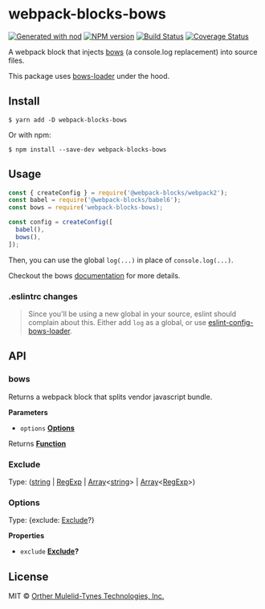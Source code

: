 # webpack-blocks-bows

[![Generated with nod](https://img.shields.io/badge/generator-nod-2196F3.svg?style=flat-square)](https://github.com/diegohaz/nod)
[![NPM version](https://img.shields.io/npm/v/webpack-blocks-bows.svg?style=flat-square)](https://npmjs.org/package/webpack-blocks-bows)
[![Build Status](https://img.shields.io/travis/omt-tech/webpack-blocks-bows/master.svg?style=flat-square)](https://travis-ci.org/omt-tech/webpack-blocks-bows) [![Coverage Status](https://img.shields.io/codecov/c/github/omt-tech/webpack-blocks-bows/master.svg?style=flat-square)](https://codecov.io/gh/omt-tech/webpack-blocks-bows/branch/master)

A webpack block that injects [bows](https://www.npmjs.com/package/bows) (a console.log replacement) into source files.

This package uses [bows-loader](https://github.com/arrayjam/bows-loader) under the hood.

## Install

    $ yarn add -D webpack-blocks-bows

Or with npm:

    $ npm install --save-dev webpack-blocks-bows

## Usage

```js
const { createConfig } = require('@webpack-blocks/webpack2');
const babel = require('@webpack-blocks/babel6');
const bows = require('webpack-blocks-bows);

const config = createConfig([
  babel(),
  bows(),
]);
```

Then, you can use the global `log(...)` in place of `console.log(...)`.

Checkout the bows [documentation](https://www.npmjs.com/package/bows) for more details.

### .eslintrc changes

> Since you'll be using a new global in your source, eslint should complain about this. Either add `log` as a global, or use [eslint-config-bows-loader](https://www.npmjs.com/package/eslint-config-bows-loader).

## API

<!-- Generated by documentation.js. Update this documentation by updating the source code. -->

### bows

Returns a webpack block that splits vendor javascript bundle.

**Parameters**

-   `options` **[Options](#options)** 

Returns **[Function](https://developer.mozilla.org/en-US/docs/Web/JavaScript/Reference/Statements/function)** 

### Exclude

Type: ([string](https://developer.mozilla.org/en-US/docs/Web/JavaScript/Reference/Global_Objects/String) \| [RegExp](https://developer.mozilla.org/en-US/docs/Web/JavaScript/Reference/Global_Objects/RegExp) \| [Array](https://developer.mozilla.org/en-US/docs/Web/JavaScript/Reference/Global_Objects/Array)&lt;[string](https://developer.mozilla.org/en-US/docs/Web/JavaScript/Reference/Global_Objects/String)> | [Array](https://developer.mozilla.org/en-US/docs/Web/JavaScript/Reference/Global_Objects/Array)&lt;[RegExp](https://developer.mozilla.org/en-US/docs/Web/JavaScript/Reference/Global_Objects/RegExp)>)

### Options

Type: {exclude: [Exclude](#exclude)?}

**Properties**

-   `exclude` **[Exclude](#exclude)?** 

## License

MIT © [Orther Mulelid-Tynes Technologies, Inc.](http://omt.tech)
